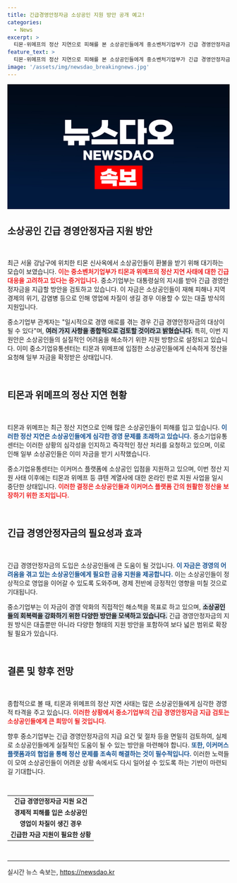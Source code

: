 ```yaml
---
title: 긴급경영안정자금 소상공인 지원 방안 공개 예고!
categories:
  - News
excerpt: >
  티몬·위메프의 정산 지연으로 피해를 본 소상공인들에게 중소벤처기업부가 긴급 경영안정자금을 지급할 방안을 검토 중입니다. 이들 소상공인은 과연 지원받을 수 있을까요?
feature_text: >
  티몬·위메프의 정산 지연으로 피해를 본 소상공인들에게 중소벤처기업부가 긴급 경영안정자금을 지급할 방안을 검토 중입니다. 이들 소상공인은 과연 지원받을 수 있을까요?
image: '/assets/img/newsdao_breakingnews.jpg'
---
```


<p><img src="/assets/img/newsdao_breakingnews.jpg" alt="flaretime 속보" /></p>

<h2 data-ke-size="size26">소상공인 긴급 경영안정자금 지원 방안</h2>

<p data-ke-size="size16">&nbsp;</p>

<p>최근 서울 강남구에 위치한 티몬 신사옥에서 소상공인들이 환불을 받기 위해 대기하는 모습이 보였습니다. <b><span style="color: #ee2323;">이는 중소벤처기업부가 티몬과 위메프의 정산 지연 사태에 대한 긴급 대응을 고려하고 있다는 증거입니다.</span></b> 중소기업부는 대통령실의 지시를 받아 긴급 경영안정자금을 지급할 방안을 검토하고 있습니다. 이 자금은 소상공인들이 재해 피해나 지역경제의 위기, 감염병 등으로 인해 영업에 차질이 생길 경우 이용할 수 있는 대출 방식의 지원입니다.</p>

<p>중소기업부 관계자는 "일시적으로 경영 애로를 겪는 경우 긴급 경영안정자금의 대상이 될 수 있다"며, <b><span style="background-color: #21538527;">여러 가지 사항을 종합적으로 검토할 것이라고 밝혔습니다.</span></b> 특히, 이번 지원안은 소상공인들의 실질적인 어려움을 해소하기 위한 지원 방향으로 설정되고 있습니다. 이미 중소기업유통센터는 티몬과 위메프에 입점한 소상공인들에게 신속하게 정산을 요청해 일부 자금을 확정받은 상태입니다.</p>

<p data-ke-size="size16">&nbsp;</p>

<h2 data-ke-size="size26">티몬과 위메프의 정산 지연 현황</h2>

<p data-ke-size="size16">&nbsp;</p>

<p>티몬과 위메프는 최근 정산 지연으로 인해 많은 소상공인들이 피해를 입고 있습니다. <b><span style="color: #1a5490;">이러한 정산 지연은 소상공인들에게 심각한 경영 문제를 초래하고 있습니다.</span></b> 중소기업유통센터는 이러한 상황의 심각성을 인지하고 즉각적인 정산 처리를 요청하고 있으며, 이로 인해 일부 소상공인들은 이미 자금을 받기 시작했습니다.</p>

<p>중소기업유통센터는 이커머스 플랫폼에 소상공인 입점을 지원하고 있으며, 이번 정산 지원 사태 이후에는 티몬과 위메프 등 큐텐 계열사에 대한 온라인 판로 지원 사업을 일시 중단한 상태입니다. <b><span style="color: #ee2323;">이러한 결정은 소상공인들과 이커머스 플랫폼 간의 원활한 정산을 보장하기 위한 조치입니다.</span></b></p>

<p data-ke-size="size16">&nbsp;</p>

<h2 data-ke-size="size26">긴급 경영안정자금의 필요성과 효과</h2>

<p data-ke-size="size16">&nbsp;</p>

<p>긴급 경영안정자금의 도입은 소상공인들에 큰 도움이 될 것입니다. <b><span style="color: #1a5490;">이 자금은 경영의 어려움을 겪고 있는 소상공인들에게 필요한 금융 지원을 제공합니다.</span></b> 이는 소상공인들이 정상적으로 영업을 이어갈 수 있도록 도와주며, 경제 전반에 긍정적인 영향을 미칠 것으로 기대됩니다. </p>

<p>중소기업부는 이 자금이 경영 악화의 직접적인 해소책을 목표로 하고 있으며, <b><span style="background-color: #21538527;">소상공인들의 회복력을 강화하기 위한 다양한 방안을 모색하고 있습니다.</span></b> 긴급 경영안정자금의 지원 방식은 대출뿐만 아니라 다양한 형태의 지원 방안을 포함하여 보다 넓은 범위로 확장될 필요가 있습니다.</p>

<p data-ke-size="size16">&nbsp;</p>

<h2 data-ke-size="size26">결론 및 향후 전망</h2>

<p data-ke-size="size16">&nbsp;</p>

<p>종합적으로 볼 때, 티몬과 위메프의 정산 지연 사태는 많은 소상공인들에게 심각한 경영적 타격을 주고 있습니다. <b><span style="color: #ee2323;">이러한 상황에서 중소기업부의 긴급 경영안정자금 지급 검토는 소상공인들에게 큰 희망이 될 것입니다.</span></b> </p>

<p>향후 중소기업부는 긴급 경영안정자금의 지급 요건 및 절차 등을 면밀히 검토하여, 실제로 소상공인들에게 실질적인 도움이 될 수 있는 방안을 마련해야 합니다. <b><span style="color: #1a5490;">또한, 이커머스 플랫폼과의 협업을 통해 정산 문제를 조속히 해결하는 것이 필수적입니다.</span></b> 이러한 노력들이 모여 소상공인들이 어려운 상황 속에서도 다시 일어설 수 있도록 하는 기반이 마련되길 기대합니다.</p>

<p data-ke-size="size16">&nbsp;</p>

<table>
    <tr>
        <td style="text-align: center; height: 17px;"><b>긴급 경영안정자금 지원 요건</b></td>
    </tr>
    <tr>
        <td style="text-align: center; height: 17px;"><b>경제적 피해를 입은 소상공인</b></td>
    </tr>
    <tr>
        <td style="text-align: center; height: 17px;"><b>영업이 차질이 생긴 경우</b></td>
    </tr>
    <tr>
        <td style="text-align: center; height: 17px;"><b>긴급한 자금 지원이 필요한 상황</b></td>
    </tr>
</table>

<p data-ke-size="size16">&nbsp;</p>

<hr>
실시간 뉴스 속보는, <a href="https://newsdao.kr" rel="dofollow">https://newsdao.kr</a>


